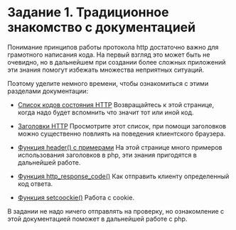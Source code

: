 # Задание 1. Традиционное знакомство с документацией

Понимание принципов работы протокола http достаточно важно для грамотного написания кода.
На первый взгляд это может быть не очевидно, но в дальнейшем при создании более сложных приложений эти знания помогут избежать множества неприятных ситуаций. 

Поэтому уделите немного времени, чтобы ознакомиться с этими разделами документации: 

* [Список кодов состояния HTTP](https://ru.wikipedia.org/wiki/Список_кодов_состояния_HTTP) 
Возвращайтесь к этой странице, когда надо будет вспомнить что значит тот или иной код. 

* [Заголовки HTTP](https://ru.wikipedia.org/wiki/Заголовки_HTTP)
Просмотрите этот список, при помощи заголовков можно существенно повлиять на поведения клиентского браузера.

* [Функция header() с примерами](https://www.php.net/manual/ru/function.header.php)
На этой странице много примеров использования заголовков в php, эти знания пригодятся в дальнейшей работе. 

* [Функция http_response_code()](https://www.php.net/manual/ru/function.http-response-code.php)
Как отправить клиенту определенный код ответа. 

* [Функция setcoockie()](https://www.php.net/manual/ru/function.setcookie.php) 
Работа с cookie.


В задании не надо ничего отправлять на проверку, но ознакомление с этой документацией поможет в дальнейшей работе с php.

